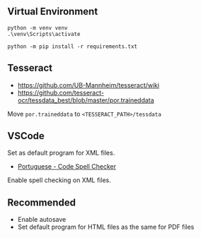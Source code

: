 ## Virtual Environment

```
python -m venv venv
.\venv\Scripts\activate

python -m pip install -r requirements.txt
```

## Tesseract

- https://github.com/UB-Mannheim/tesseract/wiki
- https://github.com/tesseract-ocr/tessdata_best/blob/master/por.traineddata

Move `por.traineddata` to `<TESSERACT_PATH>/tessdata`

## VSCode

Set as default program for XML files.

- [Portuguese - Code Spell Checker](https://marketplace.visualstudio.com/items?itemName=streetsidesoftware.code-spell-checker-portuguese)

Enable spell checking on XML files.

## Recommended

- Enable autosave
- Set default program for HTML files as the same for PDF files
